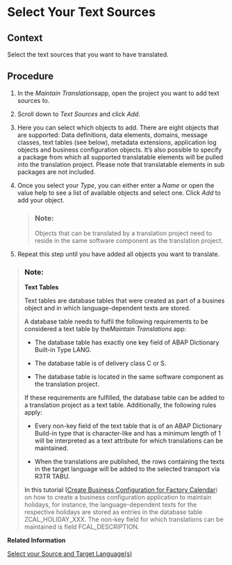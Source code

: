 <!-- loiob93df3e5e48848688d3b82369fa53937 -->

# Select Your Text Sources



<a name="loiob93df3e5e48848688d3b82369fa53937__section_w21_qmk_m3b"/>

## Context

Select the text sources that you want to have translated.



<a name="loiob93df3e5e48848688d3b82369fa53937__section_ptf_2sq_hpb"/>

## Procedure

1.  In the *Maintain Translations*app, open the project you want to add text sources to.
2.  Scroll down to *Text Sources* and click *Add*.
3.  Here you can select which objects to add. There are eight objects that are supported: Data definitions, data elements, domains, message classes, text tables \(see below\), metadata extensions, application log objects and business configuration objects. It’s also possible to specify a package from which all supported translatable elements will be pulled into the translation project. Please note that translatable elements in sub packages are not included.
4.  Once you select your *Type*, you can either enter a *Name* or open the value help to see a list of available objects and select one. Click *Add* to add your object.

    > ### Note:  
    > Objects that can be translated by a translation project need to reside in the same software component as the translation project.

5.  Repeat this step until you have added all objects you want to translate.



> ### Note:  
> **Text Tables**
> 
> Text tables are database tables that were created as part of a busines object and in which language-dependent texts are stored.
> 
> A database table needs to fulfil the following requirements to be considered a text table by the*Maintain Translations* app:
> 
> -   The database table has exactly one key field of ABAP Dictionary Built-in Type LANG.
> 
> -   The database table is of delivery class C or S.
> 
> -   The database table is located in the same software component as the translation project.
> 
> 
> If these requirements are fulfilled, the database table can be added to a translation project as a text table. Additionally, the following rules apply:
> 
> -   Every non-key field of the text table that is of an ABAP Dictionary Build-in type that is character-like and has a minimum length of 1 will be interpreted as a text attribute for which translations can be maintained.
> 
> -   When the translations are published, the rows containing the texts in the target language will be added to the selected transport via R3TR TABU.
> 
> 
> In this tutorial \([Create Business Configuration for Factory Calendar](https://developers.sap.com/tutorials/abap-environment-service-binding.html)\) on how to create a business configuration application to maintain holidays, for instance, the language-dependent texts for the respective holidays are stored as entries in the database table ZCAL\_HOLIDAY\_XXX. The non-key field for which translations can be maintained is field FCAL\_DESCRIPTION.

**Related Information**  


[Select your Source and Target Language\(s\)](select-your-source-and-target-language-s-85823ef.md)


